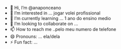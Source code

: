 - 👋 Hi, I’m @anaponceano
- 👀 I’m interested in ... jogar volei profissional 
- 🌱 I’m currently learning ... 1 ano do ensino medio 
- 💞️ I’m looking to collaborate on ...
- 📫 How to reach me ..pelo meu numero de telefone 
- 😄 Pronouns: ... ela/dela
- ⚡ Fun fact: ... 

<!---
anaponceano/anaponceano is a ✨ special ✨ repository because its `README.md` (this file) appears on your GitHub profile.
You can click the Preview link to take a look at your changes.
--->
